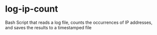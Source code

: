 # log-ip-count
Bash Script that reads a log file, counts the occurrences of IP addresses, and saves the results to a timestamped file
